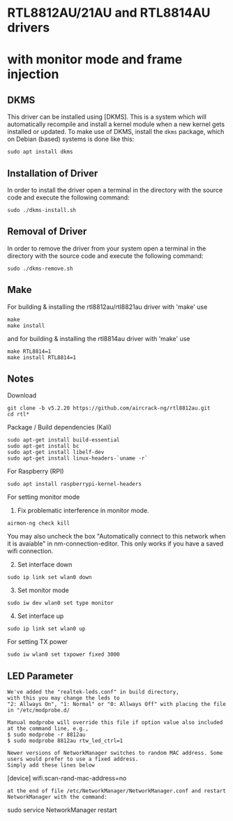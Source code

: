 # RTL8812AU/21AU and RTL8814AU drivers
# with monitor mode and frame injection

## DKMS
This driver can be installed using [DKMS]. This is a system which will automatically recompile and install a kernel module when a new kernel gets installed or updated. To make use of DKMS, install the `dkms` package, which on Debian (based) systems is done like this:
```
sudo apt install dkms
```

## Installation of Driver
In order to install the driver open a terminal in the directory with the source code and execute the following command:
```
sudo ./dkms-install.sh
```

## Removal of Driver
In order to remove the driver from your system open a terminal in the directory with the source code and execute the following command:
```
sudo ./dkms-remove.sh
```

## Make
For building & installing the rtl8812au/rtl8821au driver with 'make' use
```
make
make install
```
and for building & installing the rtl8814au driver with 'make' use
```
make RTL8814=1
make install RTL8814=1
```

## Notes
Download
```
git clone -b v5.2.20 https://github.com/aircrack-ng/rtl8812au.git
cd rtl*
```
Package / Build dependencies (Kali)
```
sudo apt-get install build-essential
sudo apt-get install bc
sudo apt-get install libelf-dev
sudo apt-get install linux-headers-`uname -r`
```
For Raspberry (RPI)
```
sudo apt install raspberrypi-kernel-headers
```
For setting monitor mode
  1. Fix problematic interference in monitor mode. 
  ```
  airmon-ng check kill
  ```
  You may also uncheck the box "Automatically connect to this network when it is avaiable" in nm-connection-editor. This only works if you have a saved wifi connection.
  
  2. Set interface down
  ```
  sudo ip link set wlan0 down
  ``` 
  3. Set monitor mode
  ```
  sudo iw dev wlan0 set type monitor
  ```
  4. Set interface up
  ```
  sudo ip link set wlan0 up
  ```
For setting TX power
```
sudo iw wlan0 set txpower fixed 3000
```

## LED Parameter
```
We've added the "realtek-leds.conf" in build directory, 
with this you may change the leds to 
"2: Allways On", "1: Normal" or "0: Allways Off" with placing the file in "/etc/modprobe.d/

Manual modprobe will override this file if option value also included at the command line, e.g.,
$ sudo modprobe -r 8812au
$ sudo modprobe 8812au rtw_led_ctrl=1

Newer versions of NetworkManager switches to random MAC address. Some users would prefer to use a fixed address. 
Simply add these lines below
```
[device]
wifi.scan-rand-mac-address=no
```
at the end of file /etc/NetworkManager/NetworkManager.conf and restart NetworkManager with the command:
```
sudo service NetworkManager restart
```
